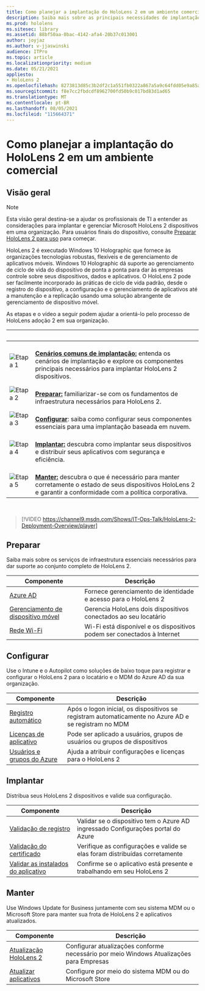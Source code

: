 ```yaml
---
title: Como planejar a implantação do HoloLens 2 em um ambiente comercial
description: Saiba mais sobre as principais necessidades de implantação e gerenciamento de HoloLens em ambientes corporativos, incluindo infraestrutura, azure Active Directory e gerenciamento de dispositivo móvel.
ms.prod: hololens
ms.sitesec: library
ms.assetid: 88bf50aa-0bac-4142-afa4-20b37c013001
author: joyjaz
ms.author: v-jjaswinski
audience: ITPro
ms.topic: article
ms.localizationpriority: medium
ms.date: 05/21/2021
appliesto:
- HoloLens 2
ms.openlocfilehash: 8273813d85c3b2df2c1a551fb0322a867a5a9c64fdd05e9a85a2097b1590fb62
ms.sourcegitcommit: f8e7cc2fbdcdf8962700fd50b9c017bd83d1ad65
ms.translationtype: MT
ms.contentlocale: pt-BR
ms.lasthandoff: 08/05/2021
ms.locfileid: "115664371"
---
```

# <a name="planning-hololens-2-deployment-in-a-commercial-environment"></a>Como planejar a implantação do HoloLens 2 em um ambiente comercial

## <a name="overview"></a>Visão geral

> [!NOTE]
> Esta visão geral destina-se a ajudar os profissionais de TI a entender as considerações para implantar e gerenciar Microsoft HoloLens 2 dispositivos em uma organização. Para usuários finais do dispositivo, consulte [Preparar HoloLens 2 para uso](hololens2-setup.md) para começar.

HoloLens 2 é executado Windows 10 Holographic que fornece às organizações tecnologias robustas, flexíveis e de gerenciamento de aplicativos móveis. Windows 10 Holographic dá suporte ao gerenciamento de ciclo de vida do dispositivo de ponta a ponta para dar às empresas controle sobre seus dispositivos, dados e aplicativos. O HoloLens 2 pode ser facilmente incorporado às práticas de ciclo de vida padrão, desde o registro do dispositivo, a configuração e o gerenciamento de aplicativos até a manutenção e a replicação usando uma solução abrangente de gerenciamento de dispositivo móvel.

As etapas e o vídeo a seguir podem ajudar a orientá-lo pelo processo de HoloLens adoção 2 em sua organização.

| &nbsp; | &nbsp; |
|--|--|
| ![Etapa 1](images/1green.png)| <br/> **[Cenários comuns de implantação:](hololens-requirements.md)** entenda os cenários de implantação e explore os componentes principais necessários para implantar HoloLens 2 dispositivos. |
| ![Etapa 2](images/2green.png)| <br/> **[Preparar:](#prepare)** familiarizar-se com os fundamentos de infraestrutura necessários para HoloLens 2. |
| ![Etapa 3](images/3green.png) | <br/> **[Configurar](#configure)**: saiba como configurar seus componentes essenciais para uma implantação baseada em nuvem. |
| ![Etapa 4](images/4green.png) | <br/> **[Implantar:](#deploy)** descubra como implantar seus dispositivos e distribuir seus aplicativos com segurança e eficiência. |
| ![Etapa 5](images/5green.png) | <br/> **[Manter:](#maintain)** descubra o que é necessário para manter corretamente o estado de seus dispositivos HoloLens 2 e garantir a conformidade com a política corporativa. |

<br/>

> [!VIDEO https://channel9.msdn.com/Shows/IT-Ops-Talk/HoloLens-2-Deployment-Overview/player]

## <a name="prepare"></a>Preparar

Saiba mais sobre os serviços de infraestrutura essenciais necessários para dar suporte ao conjunto completo de HoloLens 2.

| Componente | Descrição |
|-----------|------------|
| [Azure AD](hololens-identity.md) | Fornece gerenciamento de identidade e acesso para o HoloLens 2  |
| [Gerenciamento de dispositivo móvel](hololens-mdm-configure.md)| Gerencia HoloLens dois dispositivos conectados ao seu locatário  |
| [Rede Wi-Fi](hololens-commercial-infrastructure.md)| Wi-Fi está disponível e os dispositivos podem ser conectados à Internet  |

## <a name="configure"></a>Configurar

Use o Intune e o Autopilot como soluções de baixo toque para registrar e configurar o HoloLens 2 para o locatário e o MDM do Azure AD da sua organização.

| Componente | Descrição |
|-----------|------------|
| [Registro automático](hololens-enroll-mdm.md#auto-enrollment-in-mdm) | Após o logon inicial, os dispositivos se registram automaticamente no Azure AD e se registram no MDM  |
| [Licenças de aplicativo](hololens2-cloud-connected-configure.md#application-licenses)| Pode ser aplicado a usuários, grupos de usuários ou grupos de dispositivos  |
| [Usuários e grupos do Azure](hololens2-cloud-connected-configure.md#azure-users-and-groups) | Ajuda a atribuir configurações e licenças para o HoloLens 2  |

## <a name="deploy"></a>Implantar

Distribua seus HoloLens 2 dispositivos e valide sua configuração. 

| Componente | Descrição |
|-----------|------------|
| [Validação de registro](hololens2-corp-connected-deploy.md#enrollment-validation) | Validar se o dispositivo tem o Azure AD ingressado Configurações portal do Azure |
| [Validação do certificado](hololens2-corp-connected-deploy.md#wi-fi-certificate-validation) | Verifique as configurações e valide se elas foram distribuídas corretamente |
| [Validar as instalados do aplicativo](hololens2-corp-connected-deploy.md#validate-lob-app-install) | Confirme se o aplicativo está presente e trabalhando em seu HoloLens 2 |

## <a name="maintain"></a>Manter

Use Windows Update for Business juntamente com seu sistema MDM ou o Microsoft Store para manter sua frota de HoloLens 2 e aplicativos atualizados.

| Componente | Descrição |
|-----------|------------|
| [Atualização HoloLens 2](hololens-updates.md) | Configurar atualizações conforme necessário por meio Windows Atualizações para Empresas |
| [Atualizar aplicativos](app-deploy-overview.md) | Configure por meio do sistema MDM ou do Microsoft Store
